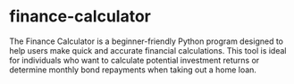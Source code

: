 # finance-calculator
The Finance Calculator is a beginner-friendly Python program designed to help users make quick and accurate financial calculations. This tool is ideal for individuals who want to calculate potential investment returns or determine monthly bond repayments when taking out a home loan.
